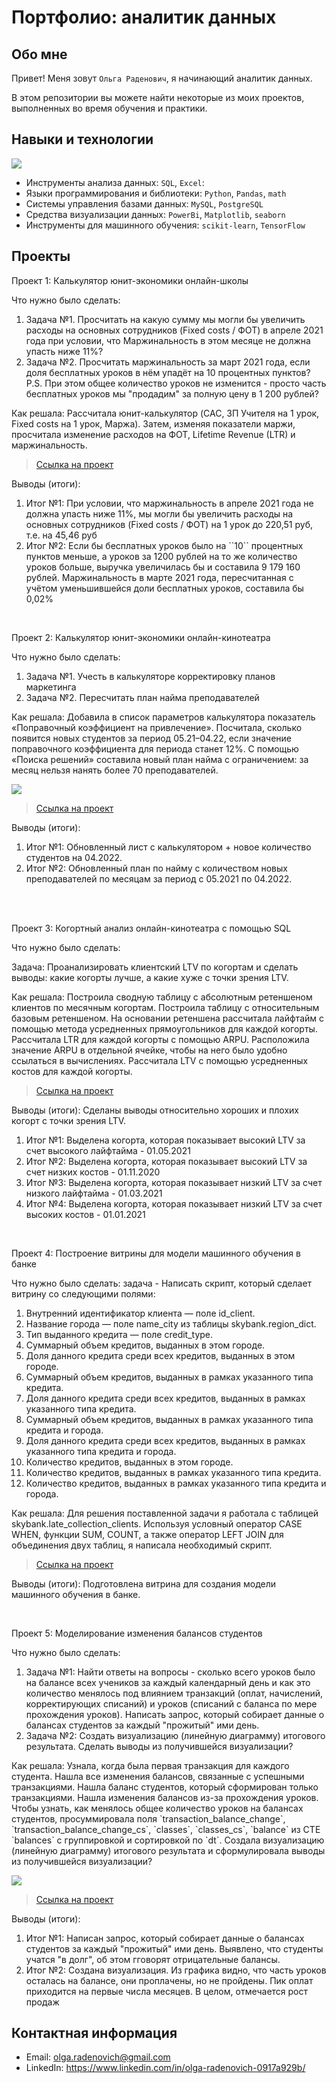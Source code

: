  # Портфолио: аналитик данных

## Обо мне 

Привет! Меня зовут ``Ольга Раденович``, я начинающий аналитик данных. 

В этом репозитории вы можете найти некоторые из моих проектов, выполненных во время обучения и практики.

## Навыки и технологии
<image src="/pics/Tools.jpg">
<br>

- Инструменты анализа данных: ``SQL``, ``Excel``: 
- Языки программирования и библиотеки: ``Python``, ``Pandas``, ``math`` 
- Системы управления базами данных: ``MySQL``, ``PostgreSQL``
- Средства визуализации данных: ``PowerBi``, ``Matplotlib``, ``seaborn``
- Инструменты для машинного обучения: ``scikit-learn``, ``TensorFlow``



## Проекты
<p> Проект 1: Калькулятор юнит-экономики онлайн-школы</p>
<p>Что нужно было сделать:<p>
<ol>
  <li>Задача №1. Просчитать на какую сумму мы могли бы увеличить расходы на основных сотрудников (Fixed costs / ФОТ) в апреле 2021 года при условии, что Маржинальность в этом месяце не должна упасть ниже 11%?</li>
  <li>Задача №2. Просчитать маржинальность за март 2021 года, если доля бесплатных уроков в нём упадёт на 10 процентных пунктов? P.S. При этом общее количество уроков не изменится - просто часть бесплатных уроков мы "продадим" за полную цену в 1 200 рублей? </li>
</ol>

<p>Как решала: Рассчитала юнит-калькулятор (CAC, ЗП Учителя на 1 урок, Fixed costs на 1 урок, Маржа). Затем, изменяя показатели маржи, просчитала изменение расходов на ФОТ, Lifetime Revenue (LTR) и маржинальность.<p>


> <a href="https://github.com/olgaradenovich/my-portfolio/blob/main/%D0%9F%D1%80%D0%BE%D0%B5%D0%BA%D1%82_1.xlsx">Ссылка на проект</a>

<p>Выводы (итоги):<p>
<ol>
  <li>Итог №1: При условии, что маржинальность в апреле 2021 года не должна упасть ниже 11%, мы могли бы увеличить расходы на основных сотрудников (Fixed costs / ФОТ) на 1 урок до 220,51 руб, т.е. на 45,46 руб</li>
  <li>Итог №2: Если бы бесплатных уроков было на ``10`` процентных пунктов меньше, а уроков за 1200 рублей на то же количество уроков больше, выручка увеличилась бы и составила 9 179 160 рублей. Маржинальность в марте 2021 года, пересчитанная с учётом уменьшившейся доли бесплатных уроков, составила бы 0,02% </li>
</ol>
<br> 

<p> Проект 2: Калькулятор юнит-экономики онлайн-кинотеатра</p>
<p>Что нужно было сделать:<p>
<ol>
  <li>Задача №1. Учесть в калькуляторе корректировку планов маркетинга </li>
  <li>Задача №2. Пересчитать план найма преподавателей </li>
</ol>

<p>Как решала: Добавила в список параметров калькулятора показатель «Поправочный коэффициент на привлечение». Посчитала, сколько появится новых студентов за период 05.21–04.22, если значение поправочного коэффициента для периода станет 12%. С помощью «Поиска решений» составила новый план найма с ограничением: за месяц нельзя нанять более 70 преподавателей.<p>

<image src="/pics/graph.jpg">

> <a href="https://github.com/olgaradenovich/my-portfolio/blob/main/%D0%9F%D1%80%D0%BE%D0%B5%D0%BA%D1%82_2.xlsx">Ссылка на проект</a>
 
<p>Выводы (итоги):<p>
<ol>
  <li>Итог №1: Обновленный лист с калькулятором + новое количество студентов на 04.2022.</li>
  <li>Итог №2: Обновленный план по найму с количеством новых преподавателей по месяцам за период с 05.2021 по 04.2022.</li>
</ol>
<br> 

<br> 
<p> Проект 3: Когортный анализ онлайн-кинотеатра с помощью SQL</p>
<p>Что нужно было сделать:<p>

Задача: Проанализировать клиентский LTV по когортам и сделать выводы: какие когорты лучше, а какие хуже с точки зрения LTV.
<br> 
<p>Как решала: Построила сводную таблицу с абсолютным ретеншеном клиентов по месячным когортам. Построила таблицу с относительным базовым ретеншеном. На основании ретеншена рассчитала лайфтайм с помощью метода усредненных прямоугольников для каждой когорты. Рассчитала LTR для каждой когорты с помощью ARPU. Расположила значение ARPU в отдельной ячейке, чтобы на него было удобно ссылаться в вычислениях. Рассчитала LTV с помощью усредненных костов для каждой когорты.<p>
  
> <a href="https://github.com/olgaradenovich/my-portfolio/blob/main/%D0%9F%D1%80%D0%BE%D0%B5%D0%BA%D1%82_3.xlsx">Ссылка на проект</a>

  <p>Выводы (итоги): Сделаны выводы относительно хороших и плохих когорт с точки зрения LTV.<p>
<ol>
  <li>Итог №1: Выделена когорта, которая показывает высокий LTV за счет высокого лайфтайма - 01.05.2021</li>
  <li>Итог №2: Выделена когорта, которая показывает высокий LTV за счет низких костов - 01.11.2020</li>
  <li>Итог №3: Выделена когорта, которая показывает низкий LTV за счет низкого лайфтайма - 01.03.2021</li>
  <li>Итог №4: Выделена когорта, которая показывает низкий LTV за счет высоких костов - 01.01.2021</li>
</ol>

<br> 
<p>Проект 4: Построение витрины для модели машинного обучения в банке </p> 
<p>Что нужно было сделать: задача - Написать скрипт, который сделает витрину со следующими полями:

<ol>
  <li>Внутренний идентификатор клиента — поле id_client.</li>
<li>Название города — поле name_city из таблицы skybank.region_dict.</li>
<li>Тип выданного кредита — поле credit_type.</li>
<li>Суммарный объем кредитов, выданных в этом городе.</li>
<li>Доля данного кредита среди всех кредитов, выданных в этом городе.</li>
<li>Суммарный объем кредитов, выданных в рамках указанного типа кредита.</li>
<li>Доля данного кредита среди всех кредитов, выданных в рамках указанного типа кредита.</li>
<li>Суммарный объем кредитов, выданных в рамках указанного типа кредита и города.</li>
<li>Доля данного кредита среди всех кредитов, выданных в рамках указанного типа кредита и города.</li>
<li>Количество кредитов, выданных в этом городе.</li>
<li>Количество кредитов, выданных в рамках указанного типа кредита.</li>
<li>Количество кредитов, выданных в рамках указанного типа кредита и города.</li>
</ol>
<p>
  
<p>Как решала: Для решения поставленной задачи я работала с таблицей skybank.late_collection_clients. Используя условный оператор CASE WHEN, функции SUM, COUNT, а также оператор LEFT JOIN для объединения двух таблиц, я написала необходимый скрипт.<p>

> <a href="https://github.com/olgaradenovich/my-portfolio/blob/main/%D0%9F%D1%80%D0%BE%D0%B5%D0%BA%D1%82_4.xlsx">Ссылка на проект</a>
  
 <p>Выводы (итоги): Подготовлена витрина для создания модели машинного обучения в банке.<p>

<br> 


<p>Проект 5: Моделирование изменения балансов студентов</p> 
<p>Что нужно было сделать:<p>
<ol>
  <li>Задача №1: Найти ответы на вопросы - сколько всего уроков было на балансе всех учеников за каждый календарный день и как это количество менялось под влиянием транзакций (оплат, начислений, корректирующих списаний) и уроков (списаний с баланса по мере прохождения уроков). Написать запрос, который собирает данные о балансах студентов за каждый "прожитый" ими день. </li>
  <li>Задача №2: Создать визуализацию (линейную диаграмму) итогового результата. Сделать выводы из получившейся визуализации?</li>
</ol>

<p>Как решала: Узнала, когда была первая транзакция для каждого студента. Нашла все изменения балансов, связанные с успешными транзакциями. Нашла баланс студентов, который сформирован только транзакциями. Нашла изменения балансов из-за прохождения уроков. Чтобы узнать, как менялось общее количество уроков на балансах студентов, просуммировала поля `transaction_balance_change`, `transaction_balance_change_cs`, `classes`, `classes_cs`, `balance` из CTE `balances` с группировкой и сортировкой по `dt`. Создала визуализацию (линейную диаграмму) итогового результата и сформулировала выводы из получившейся визуализации?<p>

<image src="/pics/graph_2.jpg">

> <a href="https://github.com/olgaradenovich/my-portfolio/blob/main/%D0%9F%D1%80%D0%BE%D0%B5%D0%BA%D1%82_5.xlsx">Ссылка на проект</a>
 
 <p>Выводы (итоги):<p>
<ol>
  <li>Итог №1: Написан запрос, который собирает данные о балансах студентов за каждый "прожитый" ими день. Выявлено, что студенты учатся "в долг", об этом гговорят отрицательные балансы. </li>
  <li>Итог №2: Создана визуализация. Из графика видно, что часть уроков осталась на балансе, они проплачены, но не пройдены. Пик оплат приходится на первые числа месяцев. В целом, отмечается рост продаж</li>
</ol>

## Контактная информация
- Email: olga.radenovich@gmail.com
- LinkedIn: https://www.linkedin.com/in/olga-radenovich-0917a929b/

